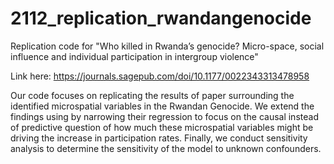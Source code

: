 # 2112_replication_rwandangenocide
Replication code for "Who killed in Rwanda’s genocide? Micro-space, social influence and individual participation in intergroup violence" 

Link here: https://journals.sagepub.com/doi/10.1177/0022343313478958

Our code focuses on replicating the results of paper surrounding the identified microspatial variables in the Rwandan Genocide. We extend the findings using by narrowing their regression to focus on the causal instead of predictive question of how much these microspatial variables might be driving the increase in participation rates. Finally, we conduct sensitivity analysis to determine the sensitivity of the model to unknown confounders.
